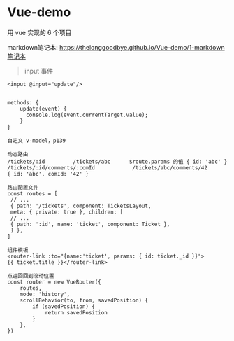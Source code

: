 # Vue-demo
用 vue 实现的 6 个项目

markdown笔记本: https://thelonggoodbye.github.io/Vue-demo/1-markdown笔记本


> input 事件
```
<input @input="update"/>


methods: {
    update(event) {
      console.log(event.currentTarget.value);
    }
}
```

`自定义 v-model，p139`

```
动态路由
/tickets/:id         /tickets/abc      $route.params 的值 { id: 'abc' } 
/tickets/:id/comments/:comId            /tickets/abc/comments/42          { id: 'abc', comId: '42' }

路由配置文件
const routes = [ 
 // ... 
 { path: '/tickets', component: TicketsLayout, 
 meta: { private: true }, children: [ 
 // ... 
 { path: ':id', name: 'ticket', component: Ticket }, 
 ] }, 
]

组件模板
<router-link :to="{name:'ticket', params: { id: ticket._id }}"> 
{{ ticket.title }}</router-link>
```

```
点返回回到滚动位置
const router = new VueRouter({
    routes,
    mode: 'history',
    scrollBehavior(to, from, savedPosition) {
        if (savedPosition) {
            return savedPosition
        }
    },
})
```
